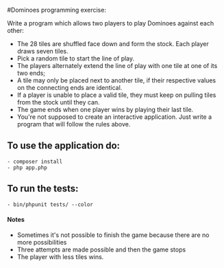 #Dominoes programming exercise:


Write a program which allows two players to play Dominoes against each other:
- The 28 tiles are shuffled face down and form the stock. Each player draws seven tiles.
- Pick a random tile to start the line of play.
- The players alternately extend the line of play with one tile at one of its two ends;
- A tile may only be placed next to another tile, if their respective values on the
connecting ends are identical.
- If a player is unable to place a valid tile, they must keep on pulling tiles from the stock
until they can.
- The game ends when one player wins by playing their last tile.
- You're not supposed to create an interactive application. Just write a program that will
follow the rules above.

## To use the application do:
    - composer install
    - php app.php
    
## To run the tests:
    - bin/phpunit tests/ --color
    
#### Notes
- Sometimes it's not possible to finish the game because there are no more possibilities
- Three attempts are made possible and then the game stops
- The player with less tiles wins.
